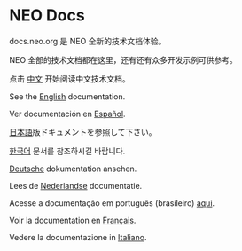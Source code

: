 NEO Docs
============

docs.neo.org 是 NEO 全新的技术文档体验。

NEO 全部的技术文档都在这里，还有还有众多开发示例可供参考。

点击 [中文](zh-cn/index.md) 开始阅读中文技术文档。

See the [English](en-us/index.md) documentation.

Ver documentación en [Español](es-es/index.md).

[日本語](ja-jp/index.md)版ドキュメントを参照して下さい。

[한국어](ko-kr/index.md) 문서를 참조하시길 바랍니다.

[Deutsche](de-de/index.md) dokumentation ansehen.

Lees de [Nederlandse](nl-nl/index.md) documentatie.

Acesse a documentação em português (brasileiro) [aqui](pt-br/index.md).

Voir la documentation en [Français](fr-fr/index.md).

Vedere la documentazione in [Italiano]().
